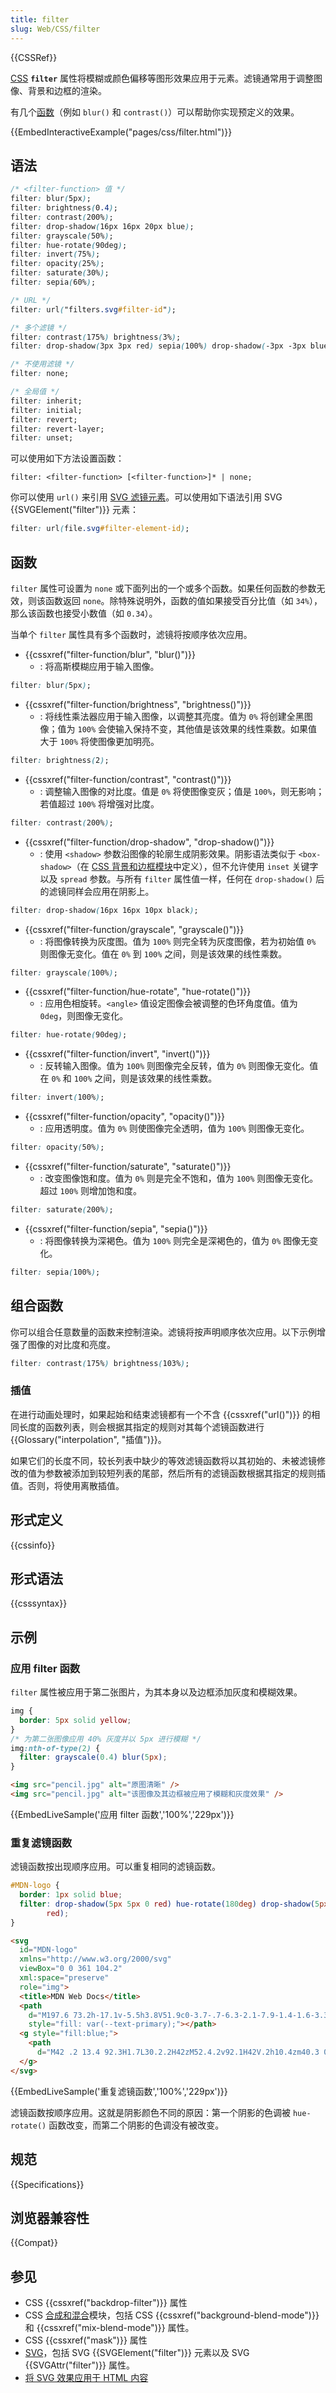 ```yaml
---
title: filter
slug: Web/CSS/filter
---
```


{{CSSRef}}

[CSS](/zh-CN/docs/Web/CSS) **`filter`** 属性将模糊或颜色偏移等图形效果应用于元素。滤镜通常用于调整图像、背景和边框的渲染。

有几个[函数](#函数)（例如 `blur()` 和 `contrast()`）可以帮助你实现预定义的效果。

{{EmbedInteractiveExample("pages/css/filter.html")}}

## 语法

```css
/* <filter-function> 值 */
filter: blur(5px);
filter: brightness(0.4);
filter: contrast(200%);
filter: drop-shadow(16px 16px 20px blue);
filter: grayscale(50%);
filter: hue-rotate(90deg);
filter: invert(75%);
filter: opacity(25%);
filter: saturate(30%);
filter: sepia(60%);

/* URL */
filter: url("filters.svg#filter-id");

/* 多个滤镜 */
filter: contrast(175%) brightness(3%);
filter: drop-shadow(3px 3px red) sepia(100%) drop-shadow(-3px -3px blue);

/* 不使用滤镜 */
filter: none;

/* 全局值 */
filter: inherit;
filter: initial;
filter: revert;
filter: revert-layer;
filter: unset;
```

可以使用如下方法设置函数：

```css-nolint
filter: <filter-function> [<filter-function>]* | none;
```

你可以使用 `url()` 来引用 [SVG 滤镜元素](/zh-CN/docs/Web/SVG/Element/filter)。可以使用如下语法引用 SVG {{SVGElement("filter")}} 元素：

```css
filter: url(file.svg#filter-element-id);
```

## 函数

`filter` 属性可设置为 `none` 或下面列出的一个或多个函数。如果任何函数的参数无效，则该函数返回 `none`。除特殊说明外，函数的值如果接受百分比值（如 `34%`），那么该函数也接受小数值（如 `0.34`）。

当单个 `filter` 属性具有多个函数时，滤镜将按顺序依次应用。

- {{cssxref("filter-function/blur", "blur()")}}
  - : 将高斯模糊应用于输入图像。

```css
filter: blur(5px);
```

- {{cssxref("filter-function/brightness", "brightness()")}}
  - : 将线性乘法器应用于输入图像，以调整其亮度。值为 `0%` 将创建全黑图像；值为 `100%` 会使输入保持不变，其他值是该效果的线性乘数。如果值大于 `100%` 将使图像更加明亮。

```css
filter: brightness(2);
```

- {{cssxref("filter-function/contrast", "contrast()")}}
  - : 调整输入图像的对比度。值是 `0%` 将使图像变灰；值是 `100%`，则无影响；若值超过 `100%` 将增强对比度。

```css
filter: contrast(200%);
```

- {{cssxref("filter-function/drop-shadow", "drop-shadow()")}}
  - : 使用 `<shadow>` 参数沿图像的轮廓生成阴影效果。阴影语法类似于 `<box-shadow>`（在 [CSS 背景和边框模块](/zh-CN/docs/Web/CSS/CSS_backgrounds_and_borders)中定义），但不允许使用 `inset` 关键字以及 `spread` 参数。与所有 `filter` 属性值一样，任何在 `drop-shadow()` 后的滤镜同样会应用在阴影上。

```css
filter: drop-shadow(16px 16px 10px black);
```

- {{cssxref("filter-function/grayscale", "grayscale()")}}
  - : 将图像转换为灰度图。值为 `100%` 则完全转为灰度图像，若为初始值 `0%` 则图像无变化。值在 `0%` 到 `100%` 之间，则是该效果的线性乘数。

```css
filter: grayscale(100%);
```

- {{cssxref("filter-function/hue-rotate", "hue-rotate()")}}
  - : 应用色相旋转。`<angle>` 值设定图像会被调整的色环角度值。值为 `0deg`，则图像无变化。

```css
filter: hue-rotate(90deg);
```

- {{cssxref("filter-function/invert", "invert()")}}
  - : 反转输入图像。值为 `100%` 则图像完全反转，值为 `0%` 则图像无变化。值在 `0%` 和 `100%` 之间，则是该效果的线性乘数。

```css
filter: invert(100%);
```

- {{cssxref("filter-function/opacity", "opacity()")}}
  - : 应用透明度。值为 `0%` 则使图像完全透明，值为 `100%` 则图像无变化。

```css
filter: opacity(50%);
```

- {{cssxref("filter-function/saturate", "saturate()")}}
  - : 改变图像饱和度。值为 `0%` 则是完全不饱和，值为 `100%` 则图像无变化。超过 `100%` 则增加饱和度。

```css
filter: saturate(200%);
```

- {{cssxref("filter-function/sepia", "sepia()")}}
  - : 将图像转换为深褐色。值为 `100%` 则完全是深褐色的，值为 `0%` 图像无变化。

```css
filter: sepia(100%);
```

## 组合函数

你可以组合任意数量的函数来控制渲染。滤镜将按声明顺序依次应用。以下示例增强了图像的对比度和亮度。

```css
filter: contrast(175%) brightness(103%);
```

### 插值

在进行动画处理时，如果起始和结束滤镜都有一个不含 {{cssxref("url()")}} 的相同长度的函数列表，则会根据其指定的规则对其每个滤镜函数进行{{Glossary("interpolation", "插值")}}。

如果它们的长度不同，较长列表中缺少的等效滤镜函数将以其初始的、未被滤镜修改的值为参数被添加到较短列表的尾部，然后所有的滤镜函数根据其指定的规则插值。否则，将使用离散插值。

## 形式定义

{{cssinfo}}

## 形式语法

{{csssyntax}}

## 示例

### 应用 filter 函数

`filter` 属性被应用于第二张图片，为其本身以及边框添加灰度和模糊效果。

```css
img {
  border: 5px solid yellow;
}
/* 为第二张图像应用 40% 灰度并以 5px 进行模糊 */
img:nth-of-type(2) {
  filter: grayscale(0.4) blur(5px);
}
```

```html
<img src="pencil.jpg" alt="原图清晰" />
<img src="pencil.jpg" alt="该图像及其边框被应用了模糊和灰度效果" />
```

{{EmbedLiveSample('应用 filter 函数','100%','229px')}}

### 重复滤镜函数

滤镜函数按出现顺序应用。可以重复相同的滤镜函数。

```css
#MDN-logo {
  border: 1px solid blue;
  filter: drop-shadow(5px 5px 0 red) hue-rotate(180deg) drop-shadow(5px 5px 0
        red);
}
```

```html hidden
<svg
  id="MDN-logo"
  xmlns="http://www.w3.org/2000/svg"
  viewBox="0 0 361 104.2"
  xml:space="preserve"
  role="img">
  <title>MDN Web Docs</title>
  <path
    d="M197.6 73.2h-17.1v-5.5h3.8V51.9c0-3.7-.7-6.3-2.1-7.9-1.4-1.6-3.3-2.3-5.7-2.3-3.2 0-5.6 1.1-7.2 3.4s-2.4 4.6-2.5 6.9v15.6h6v5.5h-17.1v-5.5h3.8V51.9c0-3.8-.7-6.4-2.1-7.9-1.4-1.5-3.3-2.3-5.6-2.3-3.2 0-5.5 1.1-7.2 3.3-1.6 2.2-2.4 4.5-2.5 6.9v15.8h6.9v5.5h-20.2v-5.5h6V42.4h-6.1v-5.6h13.4v6.4c1.2-2.1 2.7-3.8 4.7-5.2 2-1.3 4.4-2 7.3-2s5.3.7 7.5 2.1c2.2 1.4 3.7 3.5 4.5 6.4 1.1-2.5 2.7-4.5 4.9-6.1s4.8-2.4 7.9-2.4c3.5 0 6.5 1.1 8.9 3.3s3.7 5.6 3.7 10.2v18.2h6.1v5.5zm42.5 0h-13.2V66c-1.2 2.2-2.8 4.1-4.9 5.6-2.1 1.6-4.8 2.4-8.3 2.4-4.8 0-8.7-1.6-11.6-4.9-2.9-3.2-4.3-7.7-4.3-13.3 0-5 1.3-9.6 4-13.7 2.6-4.1 6.9-6.2 12.8-6.2s9.8 2.2 12.3 6.5V22.7h-8.6v-5.6h15.8v50.6h6v5.5zm-13.3-16.8V52c-.1-3-1.2-5.5-3.2-7.3s-4.4-2.8-7.2-2.8c-3.6 0-6.3 1.3-8.2 3.9-1.9 2.6-2.8 5.8-2.8 9.6 0 4.1 1 7.3 3 9.5s4.5 3.3 7.4 3.3c3.2 0 5.8-1.3 7.8-3.8 2.1-2.6 3.1-5.3 3.2-8zm61.5 16.8H269v-5.5h6V51.9c0-3.7-.7-6.3-2.2-7.9-1.4-1.6-3.4-2.3-5.7-2.3-3.1 0-5.6 1-7.4 3s-2.8 4.4-2.9 7v15.9h6v5.5h-19.3v-5.5h6V42.4h-6.2v-5.6h13.6V43c2.6-4.6 6.8-6.9 12.7-6.9 3.6 0 6.7 1.1 9.2 3.3s3.7 5.6 3.7 10.2v18.2h6v5.4h-.2z"
    style="fill: var(--text-primary);"></path>
  <g style="fill:blue;">
    <path
      d="M42 .2 13.4 92.3H1.7L30.2.2H42zM52.4.2v92.1H42V.2h10.4zm40.3 0L64.2 92.3H52.5L81 .2h11.7zM103.1.2v92.1H92.7V.2h10.4zM294 95h67v8.8h-67V95z"></path>
  </g>
</svg>
```

{{EmbedLiveSample('重复滤镜函数','100%','229px')}}

滤镜函数按顺序应用。这就是阴影颜色不同的原因：第一个阴影的色调被 `hue-rotate()` 函数改变，而第二个阴影的色调没有被改变。

## 规范

{{Specifications}}

## 浏览器兼容性

{{Compat}}

## 参见

- CSS {{cssxref("backdrop-filter")}} 属性
- CSS [合成和混合](/zh-CN/docs/Web/CSS/CSS_compositing_and_blending)模块，包括 CSS {{cssxref("background-blend-mode")}} 和 {{cssxref("mix-blend-mode")}} 属性。
- CSS {{cssxref("mask")}} 属性
- [SVG](/zh-CN/docs/Web/SVG)，包括 SVG {{SVGElement("filter")}} 元素以及 SVG {{SVGAttr("filter")}} 属性。
- [将 SVG 效果应用于 HTML 内容](/zh-CN/docs/Web/SVG/Applying_SVG_effects_to_HTML_content)
